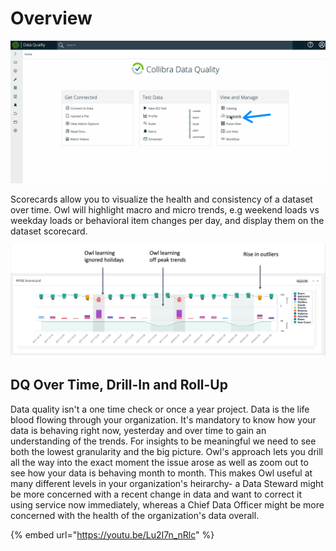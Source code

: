 # Overview

![](../.gitbook/assets/scorecards.gif)

Scorecards allow you to visualize the health and consistency of a dataset over time. Owl will highlight macro and micro trends, e.g weekend loads vs weekday loads or behavioral item changes per day, and display them on the dataset scorecard.

![](../.gitbook/assets/owl-trend.png)

## DQ Over Time, Drill-In and Roll-Up

Data quality isn't a one time check or once a year project. Data is the life blood flowing through your organization. It's mandatory to know how your data is behaving right now, yesterday and over time to gain an understanding of the trends. For insights to be meaningful we need to see both the lowest granularity and the big picture. Owl's approach lets you drill all the way into the exact moment the issue arose as well as zoom out to see how your data is behaving month to month. This makes Owl useful at many different levels in your organization's heirarchy- a Data Steward might be more concerned with a recent change in data and want to correct it using service now immediately, whereas a Chief Data Officer might be more concerned with the health of the organization's data overall.

{% embed url="https://youtu.be/Lu2I7n_nRlc" %}
